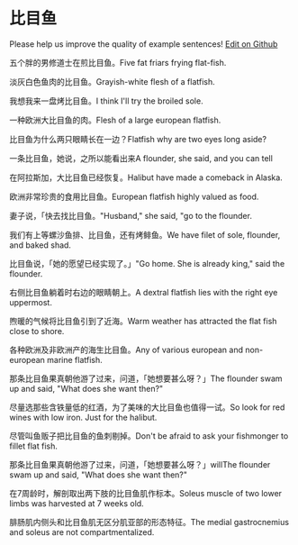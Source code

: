 # 比目鱼

Please help us improve the quality of example sentences! [Edit on Github](https://github.com/jiyushe/jiyu-example-sentence-source/blob/main/chinese/bimuyu.md)

<p><span class="chinese">五个胖的男修道士在煎比目鱼。</span><span class="english">Five fat friars frying flat-fish.</span></p>

<p><span class="chinese">淡灰白色鱼肉的比目鱼。</span><span class="english">Grayish-white flesh of a flatfish.</span></p>

<p><span class="chinese">我想我来一盘烤比目鱼。</span><span class="english">I think I'll try the broiled sole.</span></p>

<p><span class="chinese">一种欧洲大比目鱼的肉。</span><span class="english">Flesh of a large european flatfish.</span></p>

<p><span class="chinese">比目鱼为什么两只眼睛长在一边？</span><span class="english">Flatfish why are two eyes long aside?</span></p>

<p><span class="chinese">一条比目鱼，她说，之所以能看出来</span><span class="english">A flounder, she said, and you can tell</span></p>

<p><span class="chinese">在阿拉斯加，大比目鱼已经恢复。</span><span class="english">Halibut have made a comeback in Alaska.</span></p>

<p><span class="chinese">欧洲非常珍贵的食用比目鱼。</span><span class="english">European flatfish highly valued as food.</span></p>

<p><span class="chinese">妻子说，「快去找比目鱼。</span><span class="english">"Husband," she said, "go to the flounder.</span></p>

<p><span class="chinese">我们有上等螺沙鱼排、比目鱼，还有烤鲱鱼。</span><span class="english">We have filet of sole, flounder, and baked shad.</span></p>

<p><span class="chinese">比目鱼说，「她的愿望已经实现了。」</span><span class="english">"Go home. She is already king," said the flounder.</span></p>

<p><span class="chinese">右侧比目鱼躺着时右边的眼睛朝上。</span><span class="english">A dextral flatfish lies with the right eye uppermost.</span></p>

<p><span class="chinese">煦暖的气候将比目鱼引到了近海。</span><span class="english">Warm weather has attracted the flat fish close to shore.</span></p>

<p><span class="chinese">各种欧洲及非欧洲产的海生比目鱼。</span><span class="english">Any of various european and non-european marine flatfish.</span></p>

<p><span class="chinese">那条比目鱼果真朝他游了过来，问道，「她想要甚么呀？」</span><span class="english">The flounder swam up and said, "What does she want then?"</span></p>

<p><span class="chinese">尽量选那些含铁量低的红酒，为了美味的大比目鱼也值得一试。</span><span class="english">So look for red wines with low iron. Just for the halibut.</span></p>

<p><span class="chinese">尽管叫鱼贩子把比目鱼的鱼刺剔掉。</span><span class="english">Don't be afraid to ask your fishmonger to fillet flat fish.</span></p>

<p><span class="chinese">那条比目鱼果真朝他游了过来，问道，「她想要甚么呀？」</span><span class="english">willThe flounder swam up and said, "What does she want then?"</span></p>

<p><span class="chinese">在7周龄时，解剖取出两下肢的比目鱼肌作标本。</span><span class="english">Soleus muscle of two lower limbs was harvested at 7 weeks old.</span></p>

<p><span class="chinese">腓肠肌内侧头和比目鱼肌无区分肌亚部的形态特征。</span><span class="english">The medial gastrocnemius and soleus are not compartmentalized.</span></p>

